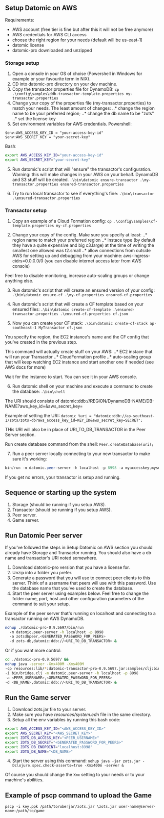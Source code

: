 ## Setup Datomic on AWS

Requirements:
- AWS account (free tier is fine but after this it will not be free anymore)
- AWS credentials for AWS CLI access
- choose the right region for your needs (default will be us-east-1)
- datomic license
- datomic-pro downloaded and unzipped

### Storage setup
1. Open a console in your OS of choise (Powershell in Windows for example or your favourite term in NIX).
1. CD into datomic-pro directory on your dev machine.
2. Copy the transactor properties file for DynamoDB:
`cp .\config\samples\ddb-transactor-template.properties my-transactor.properties`
3. Change your copy of the properties file (my-transactor.properties) to match your needs. The least amount of changes:
..* change the region name to be your preferred region;
..* change the db name to be "zots"
..* set the license key
4. Set environment variables for AWS credentials.
Powershell:
```shell
$env:AWS_ACCESS_KEY_ID = "your-access-key-id"
$env:AWS_SECRET_KEY = "your-secret-key"
```

Bash:
```bash
export AWS_ACCESS_KEY_ID="your-access-key-id"
export AWS_SECRET_KEY="your-secret-key"
```
5. Run datomic's script that will "ensure" the transactor's configuration. Warning: this will make changes in your AWS on your behalf. DynamoDB and S3 stuff will be created.
`.\bin\datomic ensure-transactor .\my-transactor.properties ensured-transactor.properties`

6. Try to run local transactor to see if everything's fine:
`.\bin\transactor .\ensured-transactor.properties`

### Transactor setup

1. Copy an example of a Cloud Formation config:
`cp .\config\samples\cf-template.properties my-cf.properties`

2. Change your copy of the config. Make sure you specify at least:
..* region name to match your preferred region
..* instace type (by default they have a quite expensive and big c3.large) at the time of writing the smallest one allowed was t2.small
..* allow connections from outside AWS for setting up and debugging from your machine: aws-ingress-cidrs=0.0.0.0/0 (you can disable internet access later from AWS console)

Feel free to disable monitoring, increase auto-scaling groups or change anything else.

3. Run datomic's script that will create an ensured version of your config:
`.\bin\datomic ensure-cf .\my-cf.properties ensured-cf.properties`

4. Run datomic's script that will create a CF template based on your ensured files:
`.\bin\datomic create-cf-template .\ensured-transactor.properties .\ensured-cf.properties cf.json`

5. Now you can create your CF stack:
`.\bin\datomic create-cf-stack ap-southeast-1 MyTransactor cf.json`

You specify the region, the EC2 instance's name and the CF config that you've created in the previous step.

This command will actually create stuff on your AWS:
..* EC2 instace that will run your Transactor
..* CloudFormation profile
..* auto-scaling group that will keep watching EC2 instance and start another one if needed (see AWS docs for more)

Wait for the instance to start. You can see it in your AWS console.

6. Run datomic shell on your machine and execute a command to create the database:
`.\bin\shell`

The URI should consiste of datomic:ddb://REGION/DynamoDB-NAME/DB-NAME?aws_key_id=&aws_secret_key=

Example of setting the URI:
`datomic %uri = "datomic:ddb://ap-southeast-1/zots/zots-db?aws_access_key_id=KEY_ID&aws_secret_key=SECRET";`

THis URI will also be in place of URI_TO_DB_TRANSACTOR in the Peer Server section.

Run create database command from the shell:
`Peer.createDatabase(uri);`

7. Run a peer server locally connecting to your new transactor to make sure it's working:
```powershell
bin/run -m datomic.peer-server -h localhost -p 8998 -a myaccesskey,mysecret -d test,datomic:ddb://ap-southeast-1/zots/zots-db?aws_access_key_id="&"aws_secret_key=
```

If you get no errors, your transactor is setup and running.

## Sequence or starting up the system

1. Storage (should be running if you setup AWS).
2. Transactor (should be running if you setup AWS).
3. Peer server.
4. Game server.


## Run Datomic Peer server

If you've followed the steps in Setup Datomic on AWS section you should already have Storage and Transactor running. You should also have a db name and transactor's URI noted somewhere.

1. Download datomic-pro version that you have a license for.
2. Unzip into a folder you prefer.
3. Generate a password that you will use to connect peer clients to this server. Think of a username that peers will use with this password. Use the database name that you've used to create the database.
4. Start the peer server using examples below.
Feel free to change the folder name, port, host and other configuration parameters of the command to suit your setup.

Example of the peer server that's running on localhost and connecting to a transactor running on AWS DynamoDB.

```bash
nohup ./datomic-pro-0.9.5697/bin/run
  -m datomic.peer-server -h localhost -p 8998
  -a zotsdbpeer,<GENERATED_PASSWORD_FOR_PEERS>
  -d zots-db,datomic:ddb://<URI_TO_DB_TRANSACTOR> &
```

Or if you want more control:
```bash
cd ./datomic-pro-0.9.5697/ &&
nohup java -server -Xmx400M -Xms400M
-cp resources:lib/*:datomic-transactor-pro-0.9.5697.jar:samples/clj:bin: clojure.main
-i bin/bridge.clj -m datomic.peer-server -h localhost -p 8998
-a <PEER_USERNAME>,<GENERATED_PASSWORD_FOR_PEERS>
-d <DB_NAME>,datomic:ddb://<URI_TO_DB_TRANSACTOR> &
```

## Run the Game server

1. Download zots.jar file to your server.
2. Make sure you have _resources/system.edn_ file in the same directory.
3. Setup all the env variables by running this bash code:
```bash
export AWS_ACCESS_KEY_ID="<AWS_ACCESS_KEY_ID>"
export AWS_SECRET_KEY="<AWS_SECRET_KEY>"
export ZOTS_DB_ACCESS_KEY="<PEER_USERNAME>"
export ZOTS_DB_SECRET="<GENERATED_PASSWORD_FOR_PEERS>"
export ZOTS_DB_ENDPOINT="localhost:8998"
export ZOTS_DB_NAME="<DB_NAME>"
```
4. Start the server using this command:
  `nohup java -jar zots.jar -Dclojure.spec.check-asserts=true -Xmx400m -server &`

Of course you should change the `Xmx` setting to your needs or to your machine's abilities.


## Example of pscp command to upload the Game

`pscp -i key.ppk /path/to/uberjar/zots.jar \zots.jar user-name@server-name:/path/to/game`
